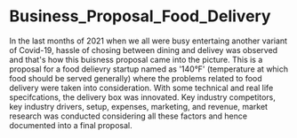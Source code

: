 # Business_Proposal_Food_Delivery

In the last months of 2021 when we all were busy entertaing another variant of Covid-19, hassle of chosing between dining and delivey was observed and that's how this buisness proposal came into the picture. This is a proposal for a food delievry startup named as '140°F' (temperature at which food should be served generally) where the problems related to food delivery were taken into consideration. With some technical and real life specifcations, the delivery box was innovated. Key industry competitors, key industry drivers, setup, expenses, marketing, and revenue, market research was conducted considering all these factors and hence documented into a final proposal.
